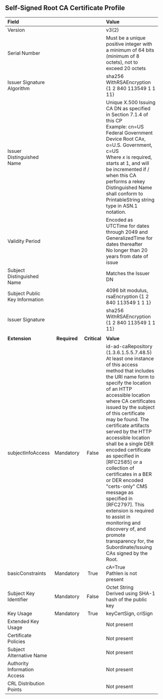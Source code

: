 
## Self-Signed Root CA Certificate Profile

| **Field** |       |       | **Value**                             |
| :-------- | :---: | :---: | :-------------------------------     |
| Version   |       |       | v3(2)                                 |
| Serial Number   |       |       | Must be a unique positive integer with a minimum of 64 bits (minimum of 8 octets), not to exceed 20 octets  |
| Issuer Signature Algorithm   |       |       |  sha256 WithRSAEncryption {1 2 840 113549 1 1 11}  |
| Issuer Distinguished Name   |       |       |  Unique X.500 Issuing CA DN as specified in Section 7.1.4 of this CP <br> Example: cn=US Federal Government Device Root CAx, o=U.S. Government, c=US <br>Where _x_ is required, starts at 1, and will be incremented if / when this CA performs a rekey <br>Distinguished Name shall conform to PrintableString string type in ASN.1 notation. |
| Validity Period   |       |       |  Encoded as UTCTime for dates through 2049 and GeneralizedTime for dates thereafter <br> No longer than 20 years from date of issue  |
| Subject Distinguished Name   |       |       |   Matches the Issuer DN   |
| Subject Public Key Information   |       |       |   4096 bit modulus, rsaEncryption {1 2 840 113549 1 1 1}   |
| Issuer Signature   |       |       |   sha256 WithRSAEncryption {1 2 840 113549 1 1 11}    |
|               |                 |              |                                       |
| **Extension** |  **Required**   | **Critical** | **Value**                             |
| subjectInfoAccess  | Mandatory | False |  id-ad-caRepository (1.3.6.1.5.5.7.48.5) <br> At least one instance of this access method that includes the URI name form to specify the location of an HTTP accessible location where CA certificates issued by the subject of this certificate may be found. The certificate artifacts served by the HTTP accessible location shall be a single DER encoded certificate as specified in [RFC2585] or a collection of certificates in a BER or DER encoded "certs-only" CMS message as specified in [RFC2797]. This extension is required to assist in monitoring and discovery of, and promote transparency for, the Subordinate/Issuing CAs signed by the Root. |
| basicConstraints   | Mandatory | True |  cA=True <br> Pathlen is not present |
| Subject Key Identifier   | Mandatory | False |  Octet String <br> Derived using SHA-1 hash of the public key  |
| Key Usage   | Mandatory | True | keyCertSign, crlSign   |
| Extended Key Usage   |       |       | Not present |
| Certificate Policies   |       |       | Not present |
| Subject Alternative Name   |       |       | Not present | 
| Authority Information Access   |       |       | Not present |
| CRL Distribution Points   |       |       | Not present |  

